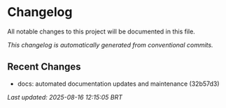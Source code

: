# Changelog

All notable changes to this project will be documented in this file.

*This changelog is automatically generated from conventional commits.*

## Recent Changes

- docs: automated documentation updates and maintenance (32b57d3)

*Last updated: 2025-08-16 12:15:05 BRT*
